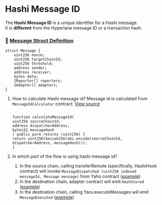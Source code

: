 # Hashi Message ID

The **Hashi Message ID** is a unique identifier for a Hashi message.  
It is **different** from the Hyperlane message ID or a transaction hash.

### 📄 [Message Struct Definition](https://github.com/gnosis/hashi/blob/main/packages/evm/contracts/interfaces/IMessage.sol)

```solidity
struct Message {
    uint256 nonce;
    uint256 targetChainId;
    uint256 threshold;
    address sender;
    address receiver;
    bytes data;
    IReporter[] reporters;
    IAdapter[] adapters;
}
```

1. How to calculate Hashi message id?
   Message id is calculated from `MessageIdCalculator` contract: [View source](https://github.com/gnosis/hashi/blob/main/packages/evm/contracts/utils/MessageIdCalculator.sol)

   ```solidity

   function calculateMessageId(
   uint256 sourceChainId,
   address dispatcherAddress,
   bytes32 messageHash
   ) public pure returns (uint256) {
   return uint256(keccak256(abi.encode(sourceChainId, dispatcherAddress, messageHash)));
   }

   ```

2. In which part of the flow is using hashi message id?

   1. In the source chain, calling transferRemote (specifically, HashiHook contract) will invoke `MessageDispatched (uint256 indexed messageId, Message message)` from Yaho contract ([example](https://etherscan.io/tx/0x7fc817bc2a852f1f0496e3ebafd8eb5767dea40f845e37a24b9c7e0933d4424f#eventlog)).
   2. In the destination chain, adapter contract will emit `HashStored` ([example](https://etherscan.io/tx/0x290f991e1b54f92d1a100f578c544704f310f05b5b6562671cd7364f66f25bda#eventlog))
   3. In the destination chain, calling Yaru.executeMessages will emit `MessageExecuted` ([example](https://etherscan.io/tx/0x15e95731dde4cad306558cb40f51e08956afae93546ff218d306bd7859885748#eventlog))
